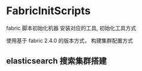 # FabricInitScripts
fabric 脚本初始化机器 安装对应的工具, 初始化工具方式

使用基于 fabric 2.4.0 的版本方式， 构建集群配置方式

## elasticsearch 搜索集群搭建



